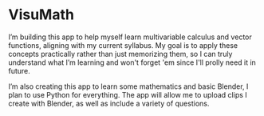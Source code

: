 # VisuMath

I’m building this app to help myself learn multivariable calculus and vector functions, aligning with my current syllabus. My goal is to apply these concepts practically rather than just memorizing them, so I can truly understand what I’m learning and won't forget 'em since I'll prolly need it in future.

I’m also creating this app to learn some mathematics and  basic Blender, I plan to use Python for everything. The app will allow me to upload clips I create with Blender, as well as include a variety of questions.